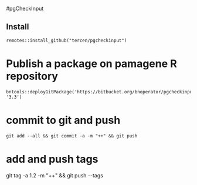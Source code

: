 #pgCheckInput

## Install

```
remotes::install_github("tercen/pgcheckinput")
```

# Publish a package on pamagene R repository

```
bntools::deployGitPackage('https://bitbucket.org/bnoperator/pgcheckinput.git', '3.3')
```
# commit to git and push
```
git add --all && git commit -a -m "++" && git push
```

# add and push tags
git tag -a 1.2 -m "++" && git push --tags